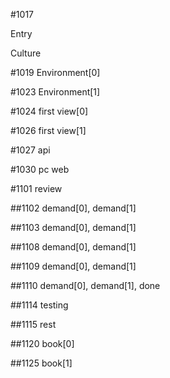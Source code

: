 #1017

Entry

Culture

#1019
Environment[0]

#1023
Environment[1]

#1024
first view[0]

#1026
first view[1]

#1027
api

#1030
pc web

#1101
review

##1102
demand[0], demand[1]

##1103
demand[0], demand[1]

##1108
demand[0], demand[1]

##1109
demand[0], demand[1]

##1110
demand[0], demand[1], done

##1114
testing

##1115
rest

##1120
book[0]

##1125
book[1]
